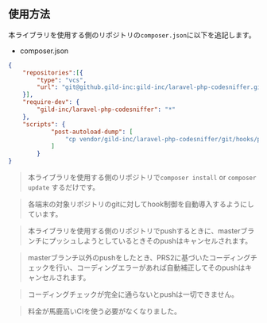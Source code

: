 ## 使用方法

本ライブラリを使用する側のリポジトリの`composer.json`に以下を追記します。

* composer.json
```json
{
    "repositories":[{
        "type": "vcs",
        "url": "git@github.gild-inc:gild-inc/laravel-php-codesniffer.git"
    }],
    "require-dev": {
        "gild-inc/laravel-php-codesniffer": "*"
    },
    "scripts": {
            "post-autoload-dump": [
                "cp vendor/gild-inc/laravel-php-codesniffer/git/hooks/pre-push .git/hooks/"
            ]
        }
}
```

> 本ライブラリを使用する側のリポジトリで`composer install` or `composer update` するだけです。

> 各端末の対象リポジトリのgitに対してhook制御を自動導入するようにしています。

> 本ライブラリを使用する側のリポジトリでpushするときに、masterブランチにプッシュしようとしているときそのpushはキャンセルされます。

> masterブランチ以外のpushをしたとき、PRS2に基づいたコーディングチェックを行い、コーディングエラーがあれば自動補正してそのpushはキャンセルされます。

> コーディングチェックが完全に通らないとpushは一切できません。

> 料金が馬鹿高いCIを使う必要がなくなりました。
